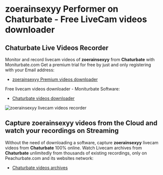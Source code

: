 # zoerainsexyy Performer on Chaturbate - Free LiveCam videos downloader

## Chaturbate Live Videos Recorder

Monitor and record livecam videos of **zoerainsexyy** from **Chaturbate** with Moniturbate.com
Get a premium trial for free by just and only registering with your Email address:
* [zoerainsexyy Premium videos downloader](https://moniturbate.com/request-demo-licence-key.html)

Free livecam videos downloader - Moniturbate Software:
* [Chaturbate videos downloader](https://moniturbate.com/moniturbate-download-software.html)

![zoerainsexyy livecam videos recorder](https://peachurnet.com/templates/moniturbate-software.png)


## Capture zoerainsexyy videos from the Cloud and watch your recordings on Streaming

Without the need of downloading a software, capture **zoerainsexyy** livecam videos from **Chaturbate** 100% online.
Watch Livecam archives from **Chaturbate** unlimitedly from thousands of existing recordings, only on Peachurbate.com and its websites network:
* [Chaturbate videos archives](https://peachurnet.com/)